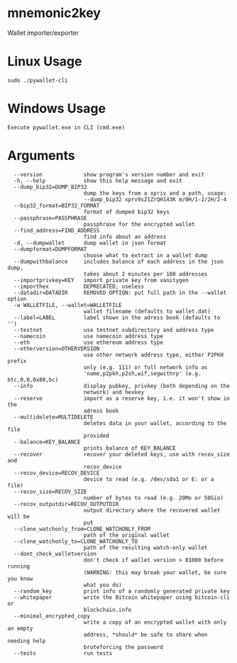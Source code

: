 # mnemonic2key
Wallet importer/exporter

# Linux Usage
    sudo ./pywallet-cli

# Windows Usage
    Execute pywallet.exe in CLI (cmd.exe)

# Arguments                      
      --version             show program's version number and exit
      -h, --help            show this help message and exit
      --dump_bip32=DUMP_BIP32
                            dump the keys from a xpriv and a path, usage:
                            --dump_bip32 xprv9s21ZrQH143K m/0H/1-2/2H/2-4
      --bip32_format=BIP32_FORMAT
                            format of dumped bip32 keys
      --passphrase=PASSPHRASE
                            passphrase for the encrypted wallet
      --find_address=FIND_ADDRESS
                            find info about an address
      -d, --dumpwallet      dump wallet in json format
      --dumpformat=DUMPFORMAT
                            choose what to extract in a wallet dump
      --dumpwithbalance     includes balance of each address in the json dump,
                            takes about 2 minutes per 100 addresses
      --importprivkey=KEY   import private key from vanitygen
      --importhex           DEPRECATED, useless
      --datadir=DATADIR     REMOVED OPTION: put full path in the --wallet option
      -w WALLETFILE, --wallet=WALLETFILE
                            wallet filename (defaults to wallet.dat)
      --label=LABEL         label shown in the adress book (defaults to '')
      --testnet             use testnet subdirectory and address type
      --namecoin            use namecoin address type
      --eth                 use ethereum address type
      --otherversion=OTHERVERSION
                            use other network address type, either P2PKH prefix
                            only (e.g. 111) or full network info as
                            'name,p2pkh,p2sh,wif,segwithrp' (e.g. btc,0,0,0x80,bc)
      --info                display pubkey, privkey (both depending on the
                            network) and hexkey
      --reserve             import as a reserve key, i.e. it won't show in the
                            adress book
      --multidelete=MULTIDELETE
                            deletes data in your wallet, according to the file
                            provided
      --balance=KEY_BALANCE
                            prints balance of KEY_BALANCE
      --recover             recover your deleted keys, use with recov_size and
                            recov_device
      --recov_device=RECOV_DEVICE
                            device to read (e.g. /dev/sda1 or E: or a file)
      --recov_size=RECOV_SIZE
                            number of bytes to read (e.g. 20Mo or 50Gio)
      --recov_outputdir=RECOV_OUTPUTDIR
                            output directory where the recovered wallet will be
                            put
      --clone_watchonly_from=CLONE_WATCHONLY_FROM
                            path of the original wallet
      --clone_watchonly_to=CLONE_WATCHONLY_TO
                            path of the resulting watch-only wallet
      --dont_check_walletversion
                            don't check if wallet version > 81000 before running
                            (WARNING: this may break your wallet, be sure you know
                            what you do)
      --random_key          print info of a randomly generated private key
      --whitepaper          write the Bitcoin whitepaper using bitcoin-cli or
                            blockchain.info
      --minimal_encrypted_copy
                            write a copy of an encrypted wallet with only an empty
                            address, *should* be safe to share when needing help
                            bruteforcing the password
      --tests               run tests
